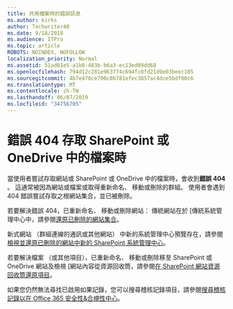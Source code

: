 ```yaml
---
title: 共用檔案時的錯誤訊息
ms.author: kirks
author: Techwriter40
ms.date: 9/18/2018
ms.audience: ITPro
ms.topic: article
ROBOTS: NOINDEX, NOFOLLOW
localization_priority: Normal
ms.assetid: 51ad61e5-a1b8-483b-b6a3-ec13ed09dd68
ms.openlocfilehash: 794d12c281e963774c694fc0fd21d9e03beec105
ms.sourcegitcommit: 4b7e478ce700c0b781efec3857ac4dce5bdf00c6
ms.translationtype: MT
ms.contentlocale: zh-TW
ms.lasthandoff: 06/07/2019
ms.locfileid: "34756705"
---
```

# <a name="error-404-when-accessing-files-in-sharepoint-or-onedrive"></a>錯誤 404 存取 SharePoint 或 OneDrive 中的檔案時

當使用者嘗試存取網站或 SharePoint 或 OneDrive 中的檔案時，會收到**錯誤 404** 。 這通常被因為網站或檔案或取得重新命名、 移動或刪除的群組。
使用者會遇到 404 錯誤嘗試存取之根網站集合，並已被刪除。

若要解決錯誤 404，已重新命名、 移動或刪除網站： 傳統網站在於 [傳統系統管理中心中，請參閱[還原已刪除的網站集合](https://docs.microsoft.com/sharepoint/restore-deleted-site-collection)。

新式網站 （群組連線的通訊或其他網站） 中新的系統管理中心預覽存在，請參閱[檢視並還原已刪除的網站中新的 SharePoint 系統管理中心](https://docs.microsoft.com/sharepoint/view-and-restore-deleted-sites-in-new-admin-center)。

若要解決檔案 （或其他項目），已重新命名、 移動或刪除移至 SharePoint 或 OneDrive 網站及檢視 [網站內容從資源回收筒，請參閱[在 SharePoint 網站資源回收筒還原項目](https://support.office.com/article/Restore-items-in-the-Recycle-Bin-of-a-SharePoint-site-6df466b6-55f2-4898-8d6e-c0dff851a0be)。

 如果您仍然無法尋找已啟用如果記錄，您可以搜尋稽核記錄項目，請參閱[搜尋稽核記錄以在 Office 365 安全性&amp;合規性中心](https://support.office.com/client/search-the-audit-log-in-the-office-365-security-compliance-center-0d4d0f35-390b-4518-800e-0c7ec95e946c)。


    

